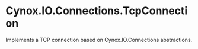 # Cynox.IO.Connections.TcpConnection
Implements a TCP connection based on Cynox.IO.Connections abstractions.
